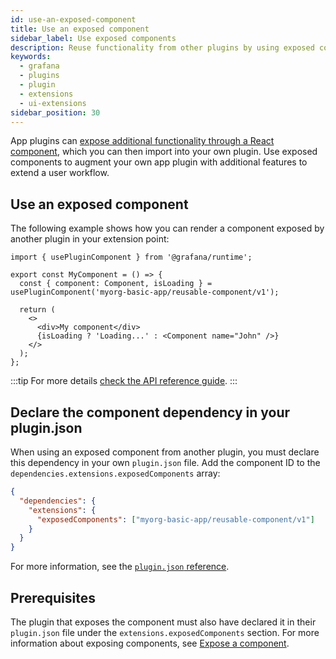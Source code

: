 ```yaml
---
id: use-an-exposed-component
title: Use an exposed component
sidebar_label: Use exposed components
description: Reuse functionality from other plugins by using exposed components.
keywords:
  - grafana
  - plugins
  - plugin
  - extensions
  - ui-extensions
sidebar_position: 30
---
```


App plugins can [expose additional functionality through a React component](./expose-a-component.md), which you can then import into your own plugin. Use exposed components to augment your own app plugin with additional features to extend a user workflow.

## Use an exposed component

The following example shows how you can render a component exposed by another plugin in your extension point:

```tsx
import { usePluginComponent } from '@grafana/runtime';

export const MyComponent = () => {
  const { component: Component, isLoading } = usePluginComponent('myorg-basic-app/reusable-component/v1');

  return (
    <>
      <div>My component</div>
      {isLoading ? 'Loading...' : <Component name="John" />}
    </>
  );
};
```

:::tip
For more details [check the API reference guide](../../reference/ui-extensions-reference/ui-extensions.md).
:::

## Declare the component dependency in your plugin.json

When using an exposed component from another plugin, you must declare this dependency in your own `plugin.json` file. Add the component ID to the `dependencies.extensions.exposedComponents` array:

```json
{
  "dependencies": {
    "extensions": {
      "exposedComponents": ["myorg-basic-app/reusable-component/v1"]
    }
  }
}
```

For more information, see the [`plugin.json` reference](../../reference/metadata.md#dependenciesextensionsexposedcomponents).

## Prerequisites

The plugin that exposes the component must also have declared it in their `plugin.json` file under the `extensions.exposedComponents` section. For more information about exposing components, see [Expose a component](./expose-a-component.md).
